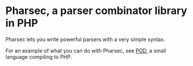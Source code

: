 # Pharsec, a parser combinator library in PHP

Pharsec lets you write powerful parsers with a very simple syntax.

For an example of what you can do with Pharsec, see [POD](http://geal.github.io/pod/), a small language compiling to PHP.

